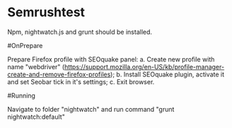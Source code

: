 # Semrushtest

Npm, nightwatch.js and grunt should be installed.

#OnPrepare

Prepare Firefox profile with SEOquake panel:
a. Create new profile with name "webdriver" (https://support.mozilla.org/en-US/kb/profile-manager-create-and-remove-firefox-profiles);
b. Install SEOquake plugin, activate it and set Seobar tick in it's settings;
c. Exit browser.

#Running

Navigate to folder "nightwatch" and run command "grunt nightwatch:default"
